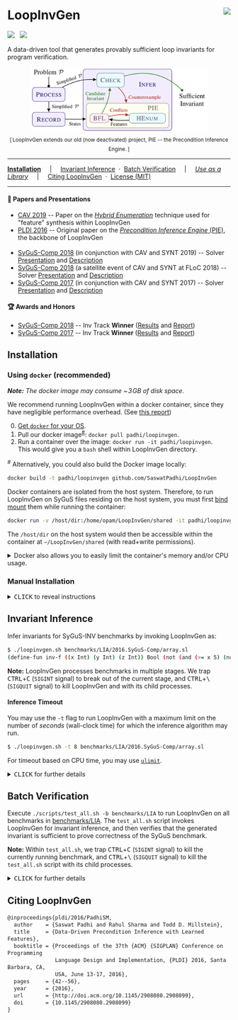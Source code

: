 LoopInvGen
<img align="right" src="https://img.shields.io/microbadger/image-size/padhi/loopinvgen.svg?style=flat&label=docker"></img>
==========

[![](https://img.shields.io/travis/SaswatPadhi/LoopInvGen/master.svg?logo=travis&style=popout&label=Travis+Build)][travis]
&nbsp;
[![](https://img.shields.io/docker/cloud/build/padhi/loopinvgen.svg?logo=docker&style=popout&label=Docker+Image)][docker-hub]

A data-driven tool that generates provably sufficient loop invariants for program verification.

<p align="center">
  <img src="docs/architecture.png" width="400"/>
  <br>
  <sub>
    [&thinsp;LoopInvGen extends our old (now deactivated) project, PIE -- the Precondition Inference Engine.&thinsp;]
  </sub>
</p>


---

[**Installation**](#installation)
&nbsp; &nbsp; &vert; &nbsp; &nbsp;
[Invariant Inference](#invariant-inference)
&nbsp;&middot;&nbsp;
[Batch Verification](#batch-verification)
&nbsp; &nbsp; &vert; &nbsp; &nbsp;
[_Use as a Library_](app/)
&nbsp; &nbsp; &vert; &nbsp; &nbsp;
[Citing LoopInvGen](#citing-loopinvgen)
&nbsp;&middot;&nbsp;
[License (MIT)](LICENSE.md)

---

#### :page_with_curl: Papers and Presentations

- [CAV 2019](http://i-cav.org/2019) --
  Paper on the [_Hybrid Enumeration_](https://saswatpadhi.github.io/assets/pdf/cav2019_overfitting.pdf) technique used for "feature" synthesis within LoopInvGen
- [PLDI 2016](http://conf.researchr.org/home/pldi-2016) --
  Original paper on the [_Precondition Inference Engine_ (PIE)](https://saswatpadhi.github.io/assets/pdf/pldi2016_pie.pdf), the backbone of LoopInvGen
  <br><br>
- [SyGuS-Comp 2018][SyGuSCOMP18] (in conjunction with CAV and SYNT 2019) --
  Solver [Presentation](docs/2019_SyGuS-Comp-Presentation.pdf) and [Description](docs/2019_SyGuS-Comp-Description.pdf)
- [SyGuS-Comp 2018][SyGuSCOMP18] (a satellite event of CAV and SYNT at FLoC 2018) --
  Solver [Presentation](docs/2018_SyGuS-Comp-Presentation.pdf) and [Description](docs/2018_SyGuS-Comp-Description.pdf)
- [SyGuS-Comp 2017][SyGuSCOMP17] (in conjunction with CAV and SYNT 2017) --
  Solver [Presentation](docs/2017_SyGuS-Comp-Presentation.pdf) and [Description](docs/2017_SyGuS-Comp-Description.pdf)

#### :trophy: Awards and Honors

- [SyGuS-Comp 2018][SyGuSCOMP18] -- Inv Track **Winner** ([Results](https://sygus.org/comp/2018/results-slides.pdf) and [Report](https://sygus.org/comp/2018/report.pdf))
- [SyGuS-Comp 2017][SyGuSCOMP17] -- Inv Track **Winner** ([Results](https://sygus.org/comp/2017/results-slides.pdf) and [Report](https://sygus.org/comp/2017/report.pdf))

## Installation

### Using `docker` (recommended)

_**Note:** The docker image may consume  ~&hairsp;3&hairsp;GB of disk space._

We recommend running LoopInvGen within a docker container,
since they have negligible performance overhead.
(See [this report](http://domino.research.ibm.com/library/cyberdig.nsf/papers/0929052195DD819C85257D2300681E7B/$File/rc25482.pdf))

0. [Get `docker` for your OS](https://docs.docker.com/install).
1. Pull our docker image<sup>[#](#note_1)</sup>: `docker pull padhi/loopinvgen`.
2. Run a container over the image: `docker run -it padhi/loopinvgen`.<br>
   This would give you a `bash` shell within LoopInvGen directory.

<a name="note_1"><sup>#</sup></a> Alternatively, you could also build the Docker image locally:

```bash
docker build -t padhi/loopinvgen github.com/SaswatPadhi/LoopInvGen
```

Docker containers are isolated from the host system.
Therefore, to run LoopInvGen on SyGuS files residing on the host system,
you must first [bind mount] them while running the container:

```bash
docker run -v /host/dir:/home/opam/LoopInvGen/shared -it padhi/loopinvgen
```

The `/host/dir` on the host system would then be accessible within the container at `~/LoopInvGen/shared` (with read+write permissions).

<details>

<summary> Docker also allows you to easily limit the container's memory and/or CPU usage.</summary>

```bash
# Create a LoopInvGen container with 4GB memory, no swap and 1 CPU
$ docker run -it --memory=4g --memory-swap=4g --cpus=1 padhi/loopinvgen
```

See [the official Docker guide](https://docs.docker.com/config/containers/resource_constraints)
for more details on applying resource constraints.

</details>


### Manual Installation

<details>

<summary><kbd>CLICK</kbd> to reveal instructions</summary>

#### 0. Get the required packages for your OS.

Please see the [`Dockerfile`](Dockerfile#L19-L21) for the complete list of required packages
for building LoopInvGen and its dependencies.  
Most of these packages are already installed on standard installations of most *nix distributions,
except, may be, these: `aspcud libgmp-dev libomp-dev m4`.

#### 1. Install `opam` package manager for OCaml.

See <https://opam.ocaml.org/doc/Install.html> for detailed instructions.

#### 2. Install `ocaml` >= 4.05.0.
We recommend using an OCaml compiler with [`flambda`][flambda] optimizations enable
For example, with [opam](https://opam.ocaml.org/) 2.0+, you could run `opam switch create 4.07.1+flambda`.

#### 3. `opam install` the dependencies.
```bash
$ opam install alcotest.0.8.5 core.v0.11.3 core_extended.v0.11.0 dune.1.10.0
```

#### 4. Get the [Z3 project][z3].
We have tested LoopInvGen with the latest stable version of Z3 (4.8.5).
You could either:
- `git checkout https://github.com/Z3Prover/z3.git` for the bleeding-edge version, or
- `wget https://github.com/Z3Prover/z3/archive/z3-4.8.5.zip && unzip z3-4.8.5.zip` for the stable version

#### 5. `git clone` this project, and build everything.
```bash
$ ./scripts/build_all.sh -z /PATH/TO/z3_dir
```
The `build_all.sh` script would build Z3, copy it to `_dep/`, and then build LoopInvGen.
Alternatively, you can copy a precompiled version of Z3 to a `_dep` directory at the root of the repository,
and simply run `./scripts/build_all.sh`.

For debug builds, use the `-D` or `--debug` switch when invoking `build_all.sh`.

For future builds after any changes to the source code, you only need to run `dune build`.
You can configure the build profile to either `debug` or `optimize` (default),
using: `dune build --profile <profile>`.  

</details>

## Invariant Inference

Infer invariants for SyGuS-INV benchmarks by invoking LoopInvGen as:
```bash
$ ./loopinvgen.sh benchmarks/LIA/2016.SyGuS-Comp/array.sl
(define-fun inv-f ((x Int) (y Int) (z Int)) Bool (not (and (>= x 5) (not (<= y z)))))
```

**Note:** LoopInvGen processes benchmarks in multiple stages.
We trap <kbd>CTRL</kbd>+<kbd>C</kbd> (`SIGINT` signal) to break out of the current stage,
and <kbd>CTRL</kbd>+<kbd>\\</kbd> (`SIGQUIT` signal) to kill LoopInvGen and with its child processes.

#### Inference Timeout

You may use the `-t` flag to run LoopInvGen with a maximum limit
on the number of _seconds_ (wall-clock time) for which the inference algorithm may run.
```bash
$ ./loopinvgen.sh -t 8 benchmarks/LIA/2016.SyGuS-Comp/array.sl
```

For timeout based on CPU time, you may use [`ulimit`](https://ss64.com/bash/ulimit.html).

<details>

<summary><kbd>CLICK</kbd> for further details</summary>

#### Verifying Generated Invariants

The `-v` switch makes LoopInvGen verify the benchmark with the generated invariant:
```bash
$ ./loopinvgen.sh -v benchmarks/LIA/2016.SyGuS-Comp/array.sl
PASS
```

It gives one of the following verdicts:
```
PASS                : The generated invariant successfully verifies the benchmark.
PASS (NO SOLUTION)  : The benchmark is invalid (no invariant can verify it),
                      and no invariant was generated.
FAIL {<vc1>;...}    : The generated invariant fails to verify the VCs: vc1, vc2 etc.
                      where each VC is one of {pre, post, trans}.
FAIL (NO SOLUTION)  : The benchmark is invalid (no invariant can verify it),
                      but an invariant (that is not empty/false) was generated.
[TIMEOUT] <verdict> : Invariant inference timed out.
                      With an empty (false) invariant, <verdict> is one of the verdicts above.
```

Try `./loopinvgen.sh -h` for other options that allow more control over the inference process.

</details>


## Batch Verification

Execute `./scripts/test_all.sh -b benchmarks/LIA` to run LoopInvGen on all benchmarks in [benchmarks/LIA].
The `test_all.sh` script invokes LoopInvGen for invariant inference,
and then verifies that the generated invariant is sufficient to prove correctness of the SyGuS benchmark.

**Note:** Within `test_all.sh`,
we trap <kbd>CTRL</kbd>+<kbd>C</kbd> (`SIGINT` signal) to kill the currently running benchmark,
and <kbd>CTRL</kbd>+<kbd>\\</kbd> (`SIGQUIT` signal) to kill the `test_all.sh` script with its child processes.

<details>

<summary><kbd>CLICK</kbd> for further details</summary>

For each benchmark, the `test_all.sh` script generates one of the verdicts mentioned [above](#verifying-generated-invariants), or:
```
[SKIPPED] <verdict> : Invariant inference was skipped for an already passing benchmark.
                      <verdict> is one of the PASS verdicts above.
```

#### Rerunning Failed Benchmarks

The `test_all.sh` script creates a new log directory and tests all benchmarks each time it is run.
However, one may want to rerun only the previously failed benchmarks, for example with a different timeout,
from a previously failing run.
This can be achieved by forcing `test_all.sh` to use a previous log directory, using `-l <old_log_dir>`.

#### Benchmarking with Other Inference Tools

`test_all.sh` is a generic benchmarking script that may run any invariant inference tool
which accepts the SyGuS format. This makes it easier for us to compare various tools easily.  
To use an invariant inference tool other than LoopInvGen, invoke it as:
```bash
$ ./scripts/test_all.sh -b <path/to/benchmarks> -T <path/to/tool> [-- [-tool] [-specific] [-options]]
```

#### Limiting Execution Time

Just like `loopinvgen.sh`, the `test_all.sh` script allows users to limit the
execution time for the invariant inference tools using the `-t` flag.
```bash
$ ./scripts/test_all.sh -b benchmarks/LIA -t 10
```

Try `./scripts/test_all.sh -h` for more options.

</details>

## Citing LoopInvGen

```
@inproceedings{pldi/2016/PadhiSM,
  author    = {Saswat Padhi and Rahul Sharma and Todd D. Millstein},
  title     = {Data-Driven Precondition Inference with Learned Features},
  booktitle = {Proceedings of the 37th {ACM} {SIGPLAN} Conference on Programming
               Language Design and Implementation, {PLDI} 2016, Santa Barbara, CA,
               USA, June 13-17, 2016},
  pages     = {42--56},
  year      = {2016},
  url       = {http://doi.acm.org/10.1145/2908080.2908099},
  doi       = {10.1145/2908080.2908099}
}
```

[benchmarks/LIA]: benchmarks/LIA

[flambda]:        https://caml.inria.fr/pub/docs/manual-ocaml/flambda.html
[bind mount]:     https://docs.docker.com/storage/bind-mounts

[SyGuSCOMP17]:    https://sygus.org/comp/2017
[SyGuSCOMP18]:    https://sygus.org/comp/2018

[docker-hub]:     https://hub.docker.com/r/padhi/loopinvgen
[travis]:         https://travis-ci.org/SaswatPadhi/LoopInvGen
[z3]:             https://github.com/Z3Prover/z3
